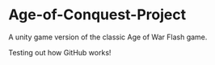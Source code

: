 # Age-of-Conquest-Project
A unity game version of the classic Age of War Flash game.

Testing out how GitHub works!
